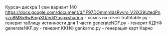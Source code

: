 Курсач дискра 1 сем вариант 140
https://docs.google.com/document/d/1F97DOmmrddsRvvro_V2iX39UtedPnyzo8M8v6wBmgXU/edit?usp=sharing - ссыль на отчет
truthtable.py - генерит таблицу истинности для 1 части
generateNDF.py - генерит КДНФ
generateNKF.py - генерит ККНФ
genkarno.py - генерация карт Карно
